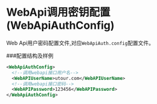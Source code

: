 # WebApi调用密钥配置(WebApiAuthConfig)

Web Api用户密码配置文件,对应```WebApiAuth.config```配置文件。

###配置结构及样例

```xml
<WebApiAuthConfig>
  <!--调用webapi接口用户名-->
  <WebAPIUserName>utour.com</WebAPIUserName>
  <!--调用webapi接口密码-->
  <WebAPIPassword>123456</WebAPIPassword>
</WebApiAuthConfig>
```
